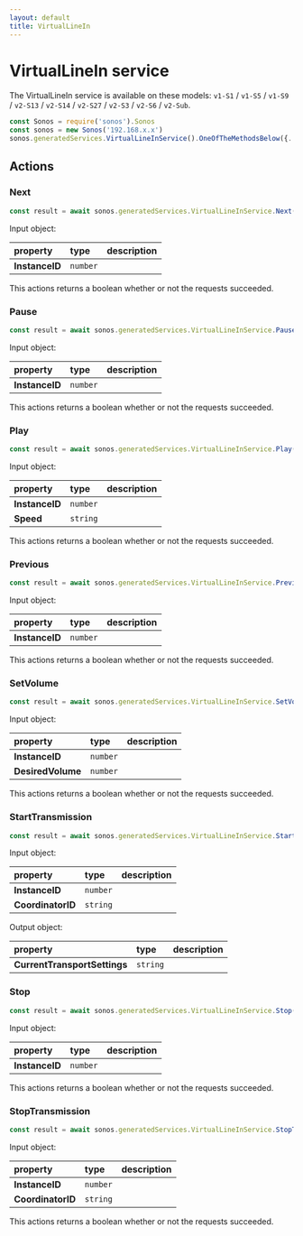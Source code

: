 ```yaml
---
layout: default
title: VirtualLineIn
---
```

# VirtualLineIn service

The VirtualLineIn service is available on these models: `v1-S1` / `v1-S5` / `v1-S9` / `v2-S13` / `v2-S14` / `v2-S27` / `v2-S3` / `v2-S6` / `v2-Sub`.

```js
const Sonos = require('sonos').Sonos
const sonos = new Sonos('192.168.x.x')
sonos.generatedServices.VirtualLineInService().OneOfTheMethodsBelow({...})
```

## Actions

### Next

```js
const result = await sonos.generatedServices.VirtualLineInService.Next({ InstanceID:... });
```

Input object:

| property | type | description |
|:----------|:-----|:------------|
| **InstanceID** | `number` |  |

This actions returns a boolean whether or not the requests succeeded.

### Pause

```js
const result = await sonos.generatedServices.VirtualLineInService.Pause({ InstanceID:... });
```

Input object:

| property | type | description |
|:----------|:-----|:------------|
| **InstanceID** | `number` |  |

This actions returns a boolean whether or not the requests succeeded.

### Play

```js
const result = await sonos.generatedServices.VirtualLineInService.Play({ InstanceID:..., Speed:... });
```

Input object:

| property | type | description |
|:----------|:-----|:------------|
| **InstanceID** | `number` |  |
| **Speed** | `string` |  |

This actions returns a boolean whether or not the requests succeeded.

### Previous

```js
const result = await sonos.generatedServices.VirtualLineInService.Previous({ InstanceID:... });
```

Input object:

| property | type | description |
|:----------|:-----|:------------|
| **InstanceID** | `number` |  |

This actions returns a boolean whether or not the requests succeeded.

### SetVolume

```js
const result = await sonos.generatedServices.VirtualLineInService.SetVolume({ InstanceID:..., DesiredVolume:... });
```

Input object:

| property | type | description |
|:----------|:-----|:------------|
| **InstanceID** | `number` |  |
| **DesiredVolume** | `number` |  |

This actions returns a boolean whether or not the requests succeeded.

### StartTransmission

```js
const result = await sonos.generatedServices.VirtualLineInService.StartTransmission({ InstanceID:..., CoordinatorID:... });
```

Input object:

| property | type | description |
|:----------|:-----|:------------|
| **InstanceID** | `number` |  |
| **CoordinatorID** | `string` |  |

Output object:

| property | type | description |
|:----------|:-----|:------------|
| **CurrentTransportSettings** | `string` |  |

### Stop

```js
const result = await sonos.generatedServices.VirtualLineInService.Stop({ InstanceID:... });
```

Input object:

| property | type | description |
|:----------|:-----|:------------|
| **InstanceID** | `number` |  |

This actions returns a boolean whether or not the requests succeeded.

### StopTransmission

```js
const result = await sonos.generatedServices.VirtualLineInService.StopTransmission({ InstanceID:..., CoordinatorID:... });
```

Input object:

| property | type | description |
|:----------|:-----|:------------|
| **InstanceID** | `number` |  |
| **CoordinatorID** | `string` |  |

This actions returns a boolean whether or not the requests succeeded.

